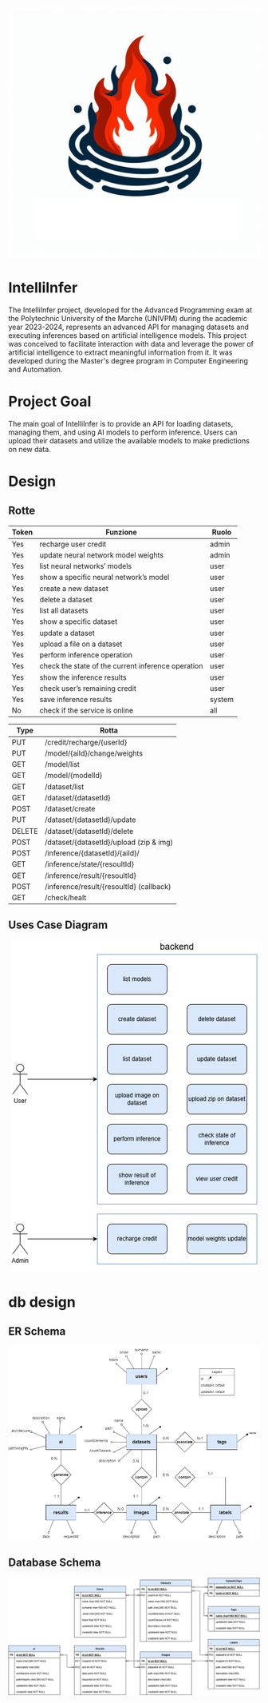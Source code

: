 <div style="text-align: center;">
  <img src="documents/logoIntelliInfer.jpg" alt="Logo IntelliInfer" style="max-width: 256 px; height: auto;">
</div>

# IntelliInfer

The IntelliInfer project, developed for the Advanced Programming exam at the Polytechnic University of the Marche (UNIVPM) during the academic year 2023-2024, represents an advanced API for managing datasets and executing inferences based on artificial intelligence models. This project was conceived to facilitate interaction with data and leverage the power of artificial intelligence to extract meaningful information from it. It was developed during the Master's degree program in Computer Engineering and Automation.


# Project Goal

The main goal of IntelliInfer is to provide an API for loading datasets, managing them, and using AI models to perform inference. Users can upload their datasets and utilize the available models to make predictions on new data.

# Design

## Rotte

| Token | Funzione                                          | Ruolo  |
|-----|---------------------------------------------------|--------|
| Yes | recharge user credit                              | admin  |
| Yes | update neural network model weights               | admin  |
| Yes | list neural networks’ models                      | user   |
| Yes | show a specific neural network’s model            | user   |
| Yes | create a new dataset                              | user   |
| Yes | delete a dataset                                  | user   |
| Yes | list all datasets                                 | user   |
| Yes | show a specific dataset                           | user   |
| Yes | update a dataset                                  | user   |
| Yes | upload a file on a dataset                        | user   |
| Yes | perform inference operation                       | user   |
| Yes | check the state of the current inference operation| user   |
| Yes | show the inference results                        | user   |
| Yes | check user’s remaining credit                     | user   |
| Yes | save inference results                            | system |
| No  | check if the service is online                    | all    |


| Type  | Rotta                                            |
|-------|--------------------------------------------------|
| PUT   | /credit/recharge/{userId}                        |
| PUT   | /model/{aiId}/change/weights                     |
| GET   | /model/list                                      |
| GET   | /model/{modelId}                                 |
| GET   | /dataset/list                                    |
| GET   | /dataset/{datasetId}                             |
| POST  | /dataset/create                                  |
| PUT   | /dataset/{datasetId}/update                      |
| DELETE| /dataset/{datasetId}/delete                      |
| POST  | /dataset/{datasetId}/upload  (zip & img)         |
| POST  | /inference/{datasetId}/{aiId}/                   |
| GET   | /inference/state/{resoultId}                     |
| GET   | /inference/result/{resoultId}                    |
| POST  | /inference/result/{resoultId}  (callback)        |
| GET   | /check/healt                                     |


## Uses Case Diagram
<div style="text-align: center;">
  <img src="documents/UsesCaseDiagram.png" alt="Uses Case Diagram" style="max-width: 256 px; height: auto;">
</div>

# db design

## ER Schema
<div style="text-align: center;">
  <img src="documents/ERscheme.png" alt="ER schema" style="max-width: 256 px; height: auto;">
</div>

## Database Schema
<div style="text-align: center;">
  <img src="documents/DatabaseSchema.png" alt="Database Schema" style="max-width: 256 px; height: auto;">
</div>

